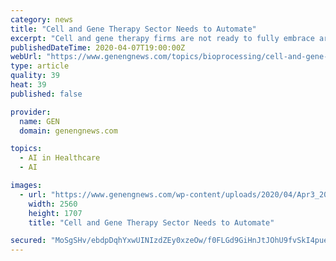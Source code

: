 ```yaml
---
category: news
title: "Cell and Gene Therapy Sector Needs to Automate"
excerpt: "Cell and gene therapy firms are not ready to fully embrace artificial intelligence (AI) says an official at the US subsidiary of Hitachi Chemical, who thinks developers and manufacturers must learn to automate production first. The Japanese conglomerate cemented its presence in the cell therapy contract manufacturing space in January with the ..."
publishedDateTime: 2020-04-07T19:00:00Z
webUrl: "https://www.genengnews.com/topics/bioprocessing/cell-and-gene-therapy-sector-needs-to-automate/"
type: article
quality: 39
heat: 39
published: false

provider:
  name: GEN
  domain: genengnews.com

topics:
  - AI in Healthcare
  - AI

images:
  - url: "https://www.genengnews.com/wp-content/uploads/2020/04/Apr3_2020_Getty_549603649_RobotHoldingSyringe-scaled.jpg"
    width: 2560
    height: 1707
    title: "Cell and Gene Therapy Sector Needs to Automate"

secured: "MoSgSHv/ebdpDqhYxwUINIzdZEy0xzeOw/f0FLGd9GiHnJtJOhU9fvSkI4pueVEhQcZMNHI0D0ftK2sKi7cC2lARl2kaZ5WjeSSED+zpopnJ62/bWKIlw/SWtSuCQFq6FSOJhw6oIsCXbytIngJzAaZyNt+BuaR6MssUU93OjtKeg4HIHZHBuV2Zk2wQnyPv/7+k4eHTjLYLTma8WLxibX2ssSGHnhZ+ew2MAbrX7XhTrROVnytVFoaofTmZVXJjv3pjslNRuxoUpAXRhzF3U3s4yNp47qpToFGdfS7FeWIiPiBaIQIujF1HWrJ7Np3A;3HbynM9SV+5ytU1sSBSgmw=="
---
```


